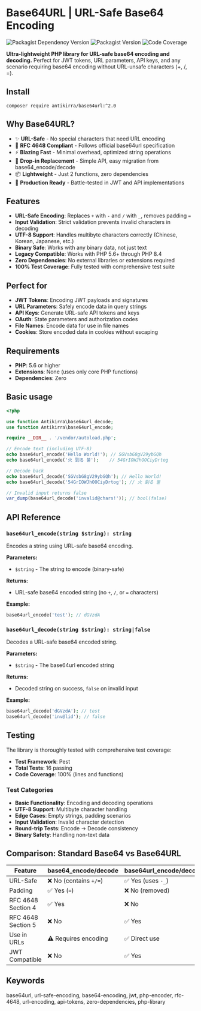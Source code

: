 # Base64URL | URL-Safe Base64 Encoding

![Packagist Dependency Version](https://img.shields.io/packagist/dependency-v/antikirra/base64url/php)
![Packagist Version](https://img.shields.io/packagist/v/antikirra/base64url)
![Code Coverage](https://img.shields.io/badge/coverage-100%25-brightgreen)

**Ultra-lightweight PHP library for URL-safe base64 encoding and decoding.** Perfect for JWT tokens, URL parameters, API keys, and any scenario requiring base64 encoding without URL-unsafe characters (+, /, =).

## Install

```console
composer require antikirra/base64url:^2.0
```

## Why Base64URL?

- ✨ **URL-Safe** - No special characters that need URL encoding
- 🔧 **RFC 4648 Compliant** - Follows official base64url specification
- ⚡ **Blazing Fast** - Minimal overhead, optimized string operations
- 🎯 **Drop-in Replacement** - Simple API, easy migration from base64_encode/decode
- 📦 **Lightweight** - Just 2 functions, zero dependencies
- 🚀 **Production Ready** - Battle-tested in JWT and API implementations

## Features

- **URL-Safe Encoding**: Replaces `+` with `-` and `/` with `_`, removes padding `=`
- **Input Validation**: Strict validation prevents invalid characters in decoding
- **UTF-8 Support**: Handles multibyte characters correctly (Chinese, Korean, Japanese, etc.)
- **Binary Safe**: Works with any binary data, not just text
- **Legacy Compatible**: Works with PHP 5.6+ through PHP 8.4
- **Zero Dependencies**: No external libraries or extensions required
- **100% Test Coverage**: Fully tested with comprehensive test suite

## Perfect for

- **JWT Tokens**: Encoding JWT payloads and signatures
- **URL Parameters**: Safely encode data in query strings
- **API Keys**: Generate URL-safe API tokens and keys
- **OAuth**: State parameters and authorization codes
- **File Names**: Encode data for use in file names
- **Cookies**: Store encoded data in cookies without escaping

## Requirements

- **PHP**: 5.6 or higher
- **Extensions**: None (uses only core PHP functions)
- **Dependencies**: Zero

## Basic usage

```php
<?php

use function Antikirra\base64url_decode;
use function Antikirra\base64url_encode;

require __DIR__ . '/vendor/autoload.php';

// Encode text (including UTF-8)
echo base64url_encode('Hello World!'); // SGVsbG8gV29ybGQh
echo base64url_encode('火 剄る 불');    // 54GrIOWJhOOCiyDrtog

// Decode back
echo base64url_decode('SGVsbG8gV29ybGQh'); // Hello World!
echo base64url_decode('54GrIOWJhOOCiyDrtog'); // 火 剄る 불

// Invalid input returns false
var_dump(base64url_decode('invalid@chars!')); // bool(false)
```

## API Reference

### `base64url_encode(string $string): string`

Encodes a string using URL-safe base64 encoding.

**Parameters:**
- `$string` - The string to encode (binary-safe)

**Returns:**
- URL-safe base64 encoded string (no `+`, `/`, or `=` characters)

**Example:**
```php
base64url_encode('test'); // dGVzdA
```

### `base64url_decode(string $string): string|false`

Decodes a URL-safe base64 encoded string.

**Parameters:**
- `$string` - The base64url encoded string

**Returns:**
- Decoded string on success, `false` on invalid input

**Example:**
```php
base64url_decode('dGVzdA'); // test
base64url_decode('inv@lid'); // false
```

## Testing

The library is thoroughly tested with comprehensive test coverage:

- **Test Framework**: Pest
- **Total Tests**: 16 passing
- **Code Coverage**: 100% (lines and functions)

### Test Categories

- **Basic Functionality**: Encoding and decoding operations
- **UTF-8 Support**: Multibyte character handling
- **Edge Cases**: Empty strings, padding scenarios
- **Input Validation**: Invalid character detection
- **Round-trip Tests**: Encode → Decode consistency
- **Binary Safety**: Handling non-text data

## Comparison: Standard Base64 vs Base64URL

| Feature | base64_encode/decode | base64url_encode/decode |
|---------|---------------------|------------------------|
| URL-Safe | ❌ No (contains `+/=`) | ✅ Yes (uses `-_`) |
| Padding | ✅ Yes (`=`) | ❌ No (removed) |
| RFC 4648 Section 4 | ✅ Yes | ❌ No |
| RFC 4648 Section 5 | ❌ No | ✅ Yes |
| Use in URLs | ⚠️ Requires encoding | ✅ Direct use |
| JWT Compatible | ❌ No | ✅ Yes |

## Keywords

base64url, url-safe-encoding, base64-encoding, jwt, php-encoder, rfc-4648, url-encoding, api-tokens, zero-dependencies, php-library
